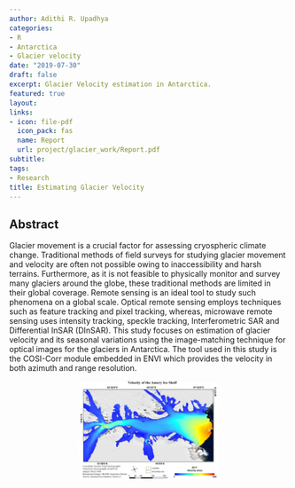 ```yaml
---
author: Adithi R. Upadhya
categories:
- R
- Antarctica
- Glacier velocity
date: "2019-07-30"
draft: false
excerpt: Glacier Velocity estimation in Antarctica. 
featured: true
layout:
links: 
- icon: file-pdf
  icon_pack: fas
  name: Report 
  url: project/glacier_work/Report.pdf
subtitle: 
tags:
- Research
title: Estimating Glacier Velocity
---
```



## Abstract

Glacier movement is a crucial factor for assessing cryospheric climate change. Traditional methods  of field  surveys for  studying glacier movement and velocity are often not possible owing to inaccessibility and harsh terrains. Furthermore, as it is not feasible to physically monitor and survey many glaciers around the globe, these traditional methods are limited in their global coverage. Remote sensing is  an ideal tool to study  such phenomena on a global  scale. Optical  remote sensing  employs techniques such as feature tracking and pixel tracking, whereas, microwave remote sensing uses intensity tracking, speckle tracking, Interferometric SAR and Differential InSAR (DInSAR). This  study focuses on  estimation of  glacier velocity and its  seasonal variations using the  image-matching technique for optical images for the glaciers in Antarctica. The tool used in this study  is the  COSI-Corr module  embedded  in ENVI which provides  the velocity  in both  azimuth and  range resolution. 

<img src = "SAR.png" alt = "Glacier velocity of Amery Ice shelf map." width = "50%" style = "display: block; margin: auto;" />


